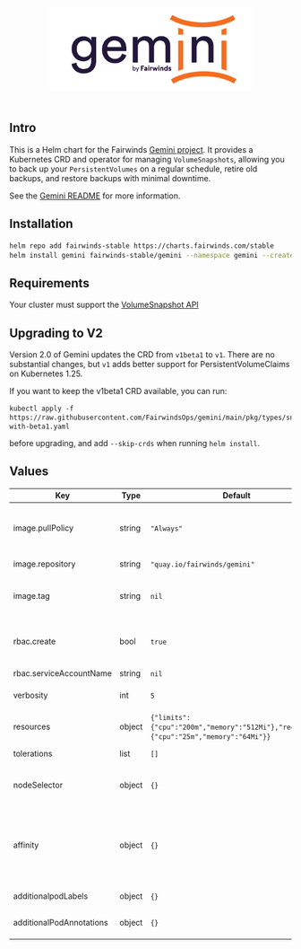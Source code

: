 <div align="center">
<a href="https://github.com/FairwindsOps/gemini"><img src="logo.png" height="150" alt="Gemini" style="padding-bottom: 20px" /></a>
<br>
</div>

## Intro

This is a Helm chart for the Fairwinds
[Gemini project](https://github.com/FairwindsOps/gemini).
It provides a Kubernetes CRD and operator for managing `VolumeSnapshots`, allowing you
to back up your `PersistentVolumes` on a regular schedule, retire old backups, and restore
backups with minimal downtime.

See the [Gemini README](https://github.com/FairwindsOps/gemini) for more information.

## Installation
```bash
helm repo add fairwinds-stable https://charts.fairwinds.com/stable
helm install gemini fairwinds-stable/gemini --namespace gemini --create-namespace
```
## Requirements

Your cluster must support the [VolumeSnapshot API](https://kubernetes.io/docs/concepts/storage/volume-snapshots/)

## Upgrading to V2
Version 2.0 of Gemini updates the CRD from `v1beta1` to `v1`. There are no substantial
changes, but `v1` adds better support for PersistentVolumeClaims on Kubernetes 1.25.

If you want to keep the v1beta1 CRD available, you can run:
```
kubectl apply -f https://raw.githubusercontent.com/FairwindsOps/gemini/main/pkg/types/snapshotgroup/v1beta1/crd-with-beta1.yaml
```
before upgrading, and add `--skip-crds` when running `helm install`.

## Values

| Key | Type | Default | Description |
|-----|------|---------|-------------|
| image.pullPolicy | string | `"Always"` | imagePullPolicy - Highly recommended to leave this as `Always` |
| image.repository | string | `"quay.io/fairwinds/gemini"` | Repository for the gemini image |
| image.tag | string | `nil` | The gemini image tag to use. Defaults to .Chart.appVersion |
| rbac.create | bool | `true` | If true, create a new ServiceAccount and attach permissions |
| rbac.serviceAccountName | string | `nil` |  |
| verbosity | int | `5` | How verbose the controller logs should be |
| resources | object | `{"limits":{"cpu":"200m","memory":"512Mi"},"requests":{"cpu":"25m","memory":"64Mi"}}` | The resources block for the controller pods |
| tolerations | list | `[]` | Taint tolerations for nodes |
| nodeSelector | object | `{}` | Select nodes to deploy which matches the following labels |
| affinity | object | `{}` | Pod affinity and pod anti-affinity allow you to specify rules about how pods should be placed relative to other pods. |
| additionalpodLabels | object | `{}` | Additional labels added on pod |
| additionalPodAnnotations | object | `{}` | Additional annotations added on pod |
